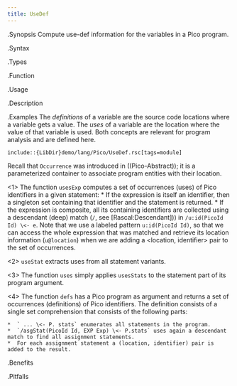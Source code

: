 ```yaml
---
title: UseDef
---
```


.Synopsis
Compute use-def information for the variables in a Pico program.

.Syntax

.Types

.Function
       
.Usage

.Description

.Examples
The _definitions_ of a variable are the source code locations where a variable gets a value.
The _uses_ of a variable are the location where the value of that variable is used.
Both concepts are relevant for program analysis and are defined here.
```rascal
include::{LibDir}demo/lang/Pico/UseDef.rsc[tags=module]
```

                
Recall that `Occurrence` was introduced in ((Pico-Abstract)); it is a parameterized container to associate
program entities with their location.

<1> The function `usesExp` computes a set of occurrences (uses) of Pico identifiers in a given statement:
    * If the expression is itself an identifier, then a singleton set containing that identifier and the statement is returned.
    * If the expression is composite, all its containing identifiers are collected using a descendant (deep) match 
       (`/`, see [Rascal:Descendant]))  in `/u:id(PicoId Id) \<- e`. 
        Note that we use a labeled pattern `u:id(PicoId Id)`,
       so that we can access the whole expression that was matched and retrieve its 
       location information (`u@location`) when we are adding a <location, identifier> pair to the set of occurrences.
       
<2> `useStat` extracts uses from all statement variants.

<3> The function `uses` simply applies `usesStats` to the statement part of its program argument.

<4> The function `defs`  has a Pico program as argument and returns a set of occurrences (definitions) of Pico identifiers.
    The definition consists of a single set comprehension that consists of the following parts:

    *  ` ... \<- P. stats` enumerates all statements in the program.
    *  `/asgStat(PicoId Id, EXP Exp) \<- P.stats` uses again a descendant match to find all assignment statements.
    *  For each assignment statement a (location, identifier) pair is added to the result.

.Benefits

.Pitfalls

